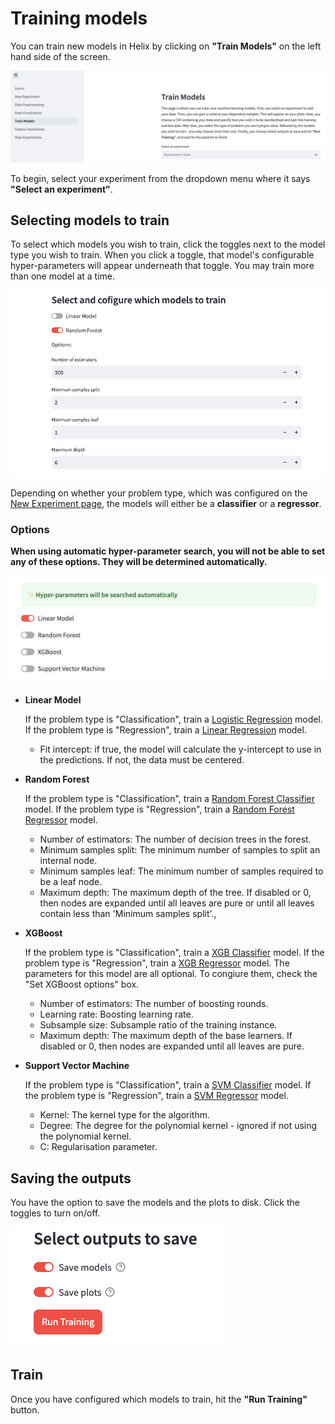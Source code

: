 # Training models
You can train new models in Helix by clicking on **"Train Models"** on the left hand side of the screen.

![train models page](../_static/train-models-page.png)

To begin, select your experiment from the dropdown menu where it says **"Select an experiment"**.

## Selecting models to train
To select which models you wish to train, click the toggles next to the model type you wish to train. When you click a toggle, that model's configurable hyper-parameters will appear underneath that toggle. You may train more than one model at a time.

![select model](../_static/select-model-to-train.png)

Depending on whether your problem type, which was configured on the [New Experiment page](../users/create_experiment.md), the models will either be a **classifier** or a **regressor**.

### Options
**When using automatic hyper-parameter search, you will not be able to set any of these options. They will be determined automatically.**

![Autmatic hyper-parameter search enabled](../_static/ahps-enabled.png)

- **Linear Model**

  If the problem type is "Classification", train a [Logistic Regression](https://scikit-learn.org/1.5/modules/generated/sklearn.linear_model.LogisticRegression.html) model. If the problem type is "Regression", train a [Linear Regression](https://scikit-learn.org/1.5/modules/generated/sklearn.linear_model.LinearRegression.html) model.

  - Fit intercept: if true, the model will calculate the y-intercept to use in the predictions. If not, the data must be centered.

- **Random Forest**

  If the problem type is "Classification", train a [Random Forest Classifier](https://scikit-learn.org/1.5/modules/generated/sklearn.ensemble.RandomForestClassifier.html) model. If the problem type is "Regression", train a [Random Forest Regressor](https://scikit-learn.org/1.5/modules/generated/sklearn.ensemble.RandomForestRegressor.html) model.

  - Number of estimators: The number of decision trees in the forest.
  - Minimum samples split: The minimum number of samples to split an internal node.
  - Minimum samples leaf: The minimum number of samples required to be a leaf node.
  - Maximum depth: The maximum depth of the tree. If disabled or 0, then nodes are expanded until all leaves are pure or until all leaves contain less than 'Minimum samples split'.,

- **XGBoost**

  If the problem type is "Classification", train a [XGB Classifier](https://xgboost.readthedocs.io/en/latest/python/python_api.html#xgboost.XGBClassifier) model. If the problem type is "Regression", train a [XGB Regressor](https://xgboost.readthedocs.io/en/latest/python/python_api.html#xgboost.XGBRegressor) model. The parameters for this model are all optional. To congiure them, check the "Set XGBoost options" box.

  - Number of estimators: The number of boosting rounds.
  - Learning rate: Boosting learning rate.
  - Subsample size: Subsample ratio of the training instance.
  - Maximum depth: The maximum depth of the base learners. If disabled or 0, then nodes are expanded until all leaves are pure.

- **Support Vector Machine**

  If the problem type is "Classification", train a [SVM Classifier](https://scikit-learn.org/1.5/modules/generated/sklearn.svm.SVC.html) model. If the problem type is "Regression", train a [SVM Regressor](https://scikit-learn.org/1.5/modules/generated/sklearn.svm.SVR.html) model.

  - Kernel: The kernel type for the algorithm.
  - Degree: The degree for the polynomial kernel - ignored if not using the polynomial kernel.
  - C: Regularisation parameter.

## Saving the outputs
You have the option to save the models and the plots to disk. Click the toggles to turn on/off.

![save models and plots](../_static/save-models-and-plots.png)

## Train
Once you have configured which models to train, hit the **"Run Training"** button.